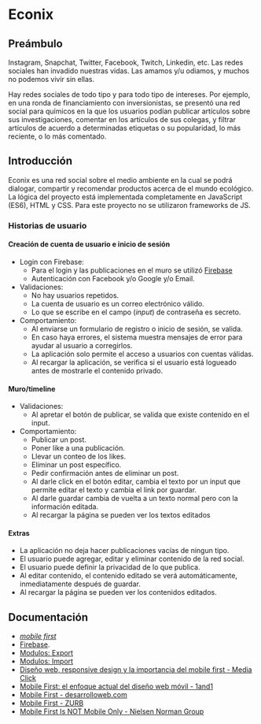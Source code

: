# Econix

## Preámbulo

Instagram, Snapchat, Twitter, Facebook, Twitch, Linkedin, etc. Las redes
sociales han invadido nuestras vidas. Las amamos y/u odiamos, y muchos no podemos vivir sin ellas.

Hay redes sociales de todo tipo y para todo tipo de intereses. Por ejemplo,
en una ronda de financiamiento con inversionistas, se presentó una red social
para químicos en la que los usuarios podían publicar artículos sobre sus
investigaciones, comentar en los artículos de sus colegas, y filtrar artículos
de acuerdo a determinadas etiquetas o su popularidad, lo más reciente, o lo
más comentado.

## Introducción

Econix es una red social sobre el medio ambiente en la cual se podrá dialogar, compartir y recomendar productos acerca de el mundo ecológico.
La lógica del proyecto está implementada completamente en JavaScript (ES6),
HTML y CSS. Para este proyecto no se utilizaron frameworks de JS.

### Historias de usuario

#### Creación de cuenta de usuario e inicio de sesión

* Login con Firebase:
  - Para el login y las publicaciones en el muro se utilizó [Firebase](https://firebase.google.com/products/database/)
  - Autenticación con Facebook y/o Google y/o Email.
* Validaciones:
  - No hay usuarios repetidos.
  - La cuenta de usuario es un correo electrónico válido.
  - Lo que se escribe en el campo (_input_) de contraseña es secreto.
* Comportamiento:
  - Al enviarse un formulario de registro o inicio de sesión, se valida.
  - En caso haya errores, el sistema muestra mensajes de error para
    ayudar al usuario a corregirlos.
  - La aplicación solo permite el acceso a usuarios con cuentas válidas.
  - Al recargar la aplicación, se verifica si el usuario está
    logueado antes de mostrarle el contenido privado.

#### Muro/timeline

* Validaciones:
  - Al apretar el botón de publicar, se valida que existe contenido en el input.
* Comportamiento:
  - Publicar un post.
  - Poner like a una publicación.
  - Llevar un conteo de los likes.
  - Eliminar un post específico.
  - Pedir confirmación antes de eliminar un post.
  - Al darle click en el botón editar, cambia el texto por un input que
    permite editar el texto y cambia el link por guardar.
  - Al darle guardar cambia de vuelta a un texto normal pero con la
    información editada.
  - Al recargar la página se pueden ver los textos editados

#### Extras

* La aplicación no deja hacer publicaciones vacías de ningun tipo.
* El usuario puede agregar, editar y eliminar contenido de la red
  social.
* El usuario puede definir la privacidad de lo que publica.
* Al editar contenido, el contenido editado se verá automáticamente,
  inmediatamente después de guardar.
* Al recargar la página se pueden ver los contenidos editados.

## Documentación

* [_mobile first_](https://www.mediaclick.es/blog/diseno-web-responsive-design-y-la-importancia-del-mobile-first/)
* [Firebase](https://firebase.google.com/).
* [Modulos: Export](https://developer.mozilla.org/es/docs/Web/JavaScript/Referencia/Sentencias/export)
* [Modulos: Import](https://developer.mozilla.org/es/docs/Web/JavaScript/Referencia/Sentencias/import)
* [Diseño web, responsive design y la importancia del mobile first - Media Click](https://www.mediaclick.es/blog/diseno-web-responsive-design-y-la-importancia-del-mobile-first/)
* [Mobile First: el enfoque actual del diseño web móvil - 1and1](https://www.1and1.es/digitalguide/paginas-web/diseno-web/mobile-first-la-nueva-tendencia-del-diseno-web/)
* [Mobile First - desarrolloweb.com](https://desarrolloweb.com/articulos/mobile-first-responsive.html)
* [Mobile First - ZURB](https://zurb.com/word/mobile-first)
* [Mobile First Is NOT Mobile Only - Nielsen Norman Group](https://www.nngroup.com/articles/mobile-first-not-mobile-only/)
